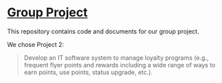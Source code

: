 # [Group Project](https://superawesomegroup5000.github.io/GroupProject/)
This repository contains code and documents for our group project.

We chose Project 2:
> Develop an IT software system to manage loyalty programs (e.g., frequent flyer points and rewards including a wide range of ways to earn points, use points, status upgrade, etc.).
